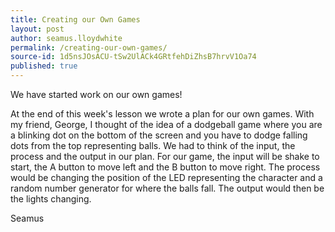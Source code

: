 ```yaml
---
title: Creating our Own Games
layout: post
author: seamus.lloydwhite
permalink: /creating-our-own-games/
source-id: 1d5nsJOsACU-tSw2UlACk4GRtfehDiZhsB7hrvV1Oa74
published: true
---
```

We have started work on our own games!

At the end of this week's lesson we wrote a plan for our own games. With my friend, George, I thought of the idea of a dodgeball game where you are a blinking dot on the bottom of the screen and you have to dodge falling dots from the top representing balls. We had to think of the input, the process and the output in our plan. For our game, the input will be shake to start, the A button to move left and the B button to move right. The process would be changing the position of the LED representing the character and a random number generator for where the balls fall. The output would then be the lights changing.

Seamus

